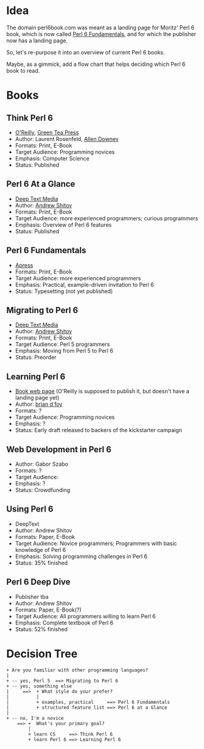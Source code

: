 # Idea

The domain perl6book.com was meant as a landing page for Moritz' Perl 6
book, which is now called [Perl 6
Fundamentals](https://www.apress.com/us/book/9781484228982), and for
which the publisher now has a landing page.

So, let's re-purpose it into an overview of current Perl 6 books.

Maybe, as a gimmick, add a flow chart that helps deciding which Perl 6
book to read.

# Books

## Think Perl 6

* [O'Reilly](http://shop.oreilly.com/product/0636920065883.do), [Green Tea Press](http://greenteapress.com/wp/think-perl-6/)
* Author: Laurent Rosenfeld, [Allen Downey](http://www.allendowney.com/wp/)
* Formats: Print, E-Book
* Target Audience: Programming novices
* Emphasis: Computer Science
* Status: Published

## Perl 6 At a Glance

* [Deep Text Media](https://deeptext.media/perl6-at-a-glance/)
* Author: [Andrew Shitov](https://twitter.com/andrewshitov)
* Formats: Print, E-Book
* Target Audience: more experienced programmers; curious programmers
* Emphasis: Overview of Perl 6 features
* Status: Published

## Perl 6 Fundamentals
* [Apress](https://www.apress.com/us/book/9781484228982)
* Formats: Print, E-Book
* Target Audience: more experienced programmers
* Emphasis: Practical, example-driven invitation to Perl 6
* Status: Typesetting (not yet published)

## Migrating to Perl 6

* [Deep Text Media](https://deeptext.media/migrating-to-perl6)
* Author: [Andrew Shitov](https://twitter.com/andrewshitov)
* Formats: Print, E-Book
* Target Audience: Perl 5 programmers
* Emphasis: Moving from Perl 5 to Perl 6
* Status: Preorder

## Learning Perl 6

* [Book web page](https://www.learningperl6.com/book/) (O'Reilly is
  supposed to publish it, but doesn't have a landing page yet)
* Author: [brian d foy](https://www.learningperl6.com/author/brian/)
* Formats: ?
* Target Audience: Programming novices
* Emphasis: ?
* Status: Early draft released to backers of the kickstarter campaign

## Web Development in Perl 6

* Author: Gabor Szabo
* Formats: ?
* Target Audience: 
* Emphasis: ?
* Status: Crowdfunding

## Using Perl 6

* DeepText
* Author: Andrew Shitov
* Formats: Paper, E-Book
* Target Audience: Novice programmers; Programmers with basic knowledge of Perl 6
* Emphasis: Solving programming challenges in Perl 6
* Status: 35% finished

## Perl 6 Deep Dive

* Publisher tba
* Author: Andrew Shitov
* Formats: Paper, E-Book(?)
* Target Audience: All programmers willing to learn Perl 6
* Emphasis: Complete textbook of Perl 6
* Status: 52% finished


# Decision Tree

    + Are you familiar with other programming languages?
    |
    + -- yes, Perl 5  ==> Migrating to Perl 6
    + -- yes, something else
    |     ==>  + What style do your prefer?
    |          |
    |          + examples, practical     ==> Perl 6 Fundamentals
    |          + structured feature list ==> Perl 6 at a Glance
    |
    + -- no, I'm a novice
        ==> +  What's your primary goal?
            |
            + learn CS     ==> Think Perl 6
            + learn Perl 6 ==> Learning Perl 6
        

